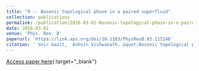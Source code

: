 ```yaml
---
title: "9 -- Bosonic topological phase in a paired superfluid"
collection: publications
permalink: /publication/2016-03-01-Bosonic-topological-phase-in-a-paired-superfluid
date: 2016-03-01
venue: 'Phys. Rev. B'
paperurl: 'https://link.aps.org/doi/10.1103/PhysRevB.93.115146'
citation: ' Snir Gazit,  Ashvin Vishwanath, &quot;Bosonic topological phase in a paired superfluid.&quot; Phys. Rev. B, 2016.'
---
```

[Access paper here](https://link.aps.org/doi/10.1103/PhysRevB.93.115146){:target="_blank"}
